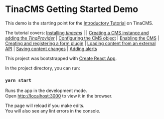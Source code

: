 # TinaCMS Getting Started Demo

This demo is the starting point for the [Introductory Tutorial](https://tinacms.org/docs/getting-started/introduction) on TinaCMS.

The tutorial covers: [Installing _tinacms_](https://tinacms.org/docs/getting-started/cms-set-up#install-tinacms) |
| [Creating a CMS instance and adding the _TinaProvider_](https://tinacms.org/docs/getting-started/cms-set-up#create-a-cms-instance-add-tinaprovider)
| [Configuring the CMS object](https://tinacms.org/docs/getting-started/cms-set-up#configure-the-cms-object)
| [Enabling the CMS](https://tinacms.org/docs/getting-started/cms-set-up#enabling-the-cms)
| [Creating and registering a form plugin](https://tinacms.org/docs/getting-started/edit-content#create--register-a-form)
| [Loading content from an external API](https://tinacms.org/docs/getting-started/backends#loading-content-from-an-external-api)
| [Saving content changes](https://tinacms.org/docs/getting-started/backends#saving-content)
| [Adding alerts](https://tinacms.org/docs/getting-started/backends#adding-alerts)

This project was bootstrapped with [Create React App](https://github.com/facebook/create-react-app).

In the project directory, you can run:

### `yarn start`

Runs the app in the development mode.<br />
Open [http://localhost:3000](http://localhost:3000) to view it in the browser.

The page will reload if you make edits.<br />
You will also see any lint errors in the console.
